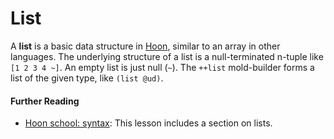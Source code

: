 # List

A **list** is a basic data structure in [Hoon](hoon), similar to an array in other languages. The underlying structure of a list is a null-terminated n-tuple like `[1 2 3 4 ~]`. An empty list is just null (`~`). The `++list` mold-builder forms a list of the given type, like `(list @ud)`.

#### Further Reading

- [Hoon school: syntax](../courses/hoon-school/B-syntax#lists): This lesson includes a section on lists.
